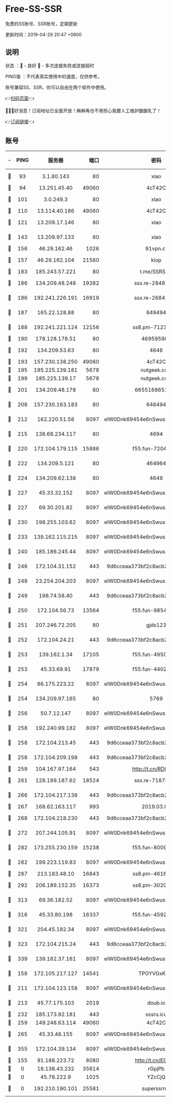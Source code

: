 # Free-SS-SSR

免费的SS账号、SSR账号，定期更新

更新时间：2019-04-29 20:47 +0800

## 说明

状态     ：🙂 - 良好 🙁 - 多次连接失败或连接超时

PING值   ：不代表真实使用中的速度，仅供参考。

账号兼容SS、SSR，你可以自由在两个软件中使用。

👉[扫码页面](https://liesauer.github.io/Free-SS-SSR/)👈

🎉🎉🎉好消息！订阅地址已全面开放！麻麻再也不用担心我要人工维护酸酸乳了！

👉[订阅链接](https://www.liesauer.net/yogurt/subscribe?ACCESS_TOKEN=DAYxR3mMaZAsaqUb)👈

## 账号

|-|PING|服务器|端口|密码|加密方式|区域|
|:----:|:----:|:-----:|-----:|:----:|:----:|:----:|
|🙂|93|3.1.80.143|80|xiao|aes-128-ctr|SG|
|🙂|94|13.251.45.40|49060|4cT42C|chacha20|SG|
|🙂|101|3.0.249.3|80|xiao|aes-128-ctr|SG|
|🙂|110|13.114.40.186|49060|4cT42C|chacha20|JP|
|🙂|121|13.209.17.146|80|xiao|aes-128-ctr|KR|
|🙂|143|13.209.97.133|80|xiao|aes-128-ctr|KR|
|🙂|156|46.29.162.46|1026|91vpn.cf|rc4-md5|RU|
|🙂|157|46.29.162.104|21560|kiop|aes-128-ctr|RU|
|🙂|183|185.243.57.221|80|t.me/SSRSUB|rc4-md5|US|
|🙂|186|134.209.48.248|19382|ssx.re-28481733|aes-256-cfb|US|
|🙂|186|192.241.226.191|16919|ssx.re-26843534|aes-256-cfb|US|
|🙂|187|165.22.128.88|80|649494|aes-256-cfb|US|
|🙂|188|192.241.221.124|12156|ss8.pm-71237815|aes-256-cfb|US|
|🙂|190|178.128.178.51|80|469595985|chacha20|US|
|🙂|192|134.209.53.63|80|4646|aes-256-cfb|US|
|🙂|193|157.230.138.250|49060|4cT42C|chacha20|US|
|🙂|195|185.225.139.181|5678|nutgeek.com|rc4-md5|US|
|🙂|199|185.225.139.17|5678|nutgeek.com|rc4-md5|US|
|🙂|201|134.209.48.178|80|6655168651651|aes-256-cfb|US|
|🙂|208|157.230.163.183|80|646494|aes-256-cfb|US|
|🙂|212|162.220.51.58|8097|eIW0Dnk69454e6nSwuspv9DmS201tQ0D|aes-256-cfb|US|
|🙂|215|138.68.234.117|80|4694|aes-256-cfb|US|
|🙂|220|172.104.179.115|15886|f55.fun-72046432|aes-256-cfb|SG|
|🙂|222|134.209.5.121|80|464964|aes-256-cfb|US|
|🙂|224|134.209.62.138|80|4649|aes-256-cfb|US|
|🙂|227|45.33.32.152|8097|eIW0Dnk69454e6nSwuspv9DmS201tQ0D|aes-256-cfb|US|
|🙂|227|69.30.201.82|8097|eIW0Dnk69454e6nSwuspv9DmS201tQ0D|aes-256-cfb|US|
|🙂|230|198.255.103.62|8097|eIW0Dnk69454e6nSwuspv9DmS201tQ0D|aes-256-cfb|US|
|🙂|233|139.162.115.215|8097|eIW0Dnk69454e6nSwuspv9DmS201tQ0D|aes-256-cfb|JP|
|🙂|240|185.186.245.44|8097|eIW0Dnk69454e6nSwuspv9DmS201tQ0D|aes-256-cfb|NL|
|🙂|246|172.104.31.152|443|9d6cceaa373bf2c8acb22e60b6a58be6|aes-256-cfb|US|
|🙂|248|23.254.204.203|8097|eIW0Dnk69454e6nSwuspv9DmS201tQ0D|aes-256-cfb|US|
|🙂|249|198.74.58.40|443|9d6cceaa373bf2c8acb22e60b6a58be6|aes-256-cfb|US|
|🙂|250|172.104.56.73|13564|f55.fun-98540363|aes-256-cfb|SG|
|🙂|251|207.246.72.205|80|gjds123|aes-256-cfb|US|
|🙂|252|172.104.24.21|443|9d6cceaa373bf2c8acb22e60b6a58be6|aes-256-cfb|US|
|🙂|253|139.162.1.34|17105|f55.fun-49501958|aes-256-cfb|SG|
|🙂|253|45.33.69.91|17879|f55.fun-44022614|aes-256-cfb|US|
|🙂|254|66.175.223.22|8097|eIW0Dnk69454e6nSwuspv9DmS201tQ0D|aes-256-cfb|US|
|🙂|254|134.209.97.165|80|5769|aes-256-cfb|SG|
|🙂|256|50.7.12.147|8097|eIW0Dnk69454e6nSwuspv9DmS201tQ0D|aes-256-cfb|US|
|🙂|258|192.240.99.182|8097|eIW0Dnk69454e6nSwuspv9DmS201tQ0D|aes-256-cfb|US|
|🙂|258|172.104.213.45|443|9d6cceaa373bf2c8acb22e60b6a58be6|aes-256-cfb|US|
|🙂|258|172.104.209.198|443|9d6cceaa373bf2c8acb22e60b6a58be6|aes-256-cfb|US|
|🙂|259|104.167.97.164|543|http://t.cn/RD0D7sx|rc4-md5|CA|
|🙂|261|128.199.187.62|18524|ssx.re-71874666|aes-256-cfb|SG|
|🙂|266|172.104.217.138|443|9d6cceaa373bf2c8acb22e60b6a58be6|aes-256-cfb|US|
|🙂|267|168.62.163.117|993|2019.03.07|rc4-md5|US|
|🙂|268|172.104.218.230|443|9d6cceaa373bf2c8acb22e60b6a58be6|aes-256-cfb|US|
|🙂|272|207.244.105.91|8097|eIW0Dnk69454e6nSwuspv9DmS201tQ0D|aes-256-cfb|US|
|🙂|282|173.255.230.159|15238|f55.fun-80092431|aes-256-cfb|US|
|🙂|282|199.223.119.83|8097|eIW0Dnk69454e6nSwuspv9DmS201tQ0D|aes-256-cfb|US|
|🙂|287|213.183.48.10|16843|ss8.pm-46164100|rc4-md5|RU|
|🙂|292|206.189.152.35|16373|ss8.pm-30204107|aes-256-cfb|SG|
|🙂|313|69.36.182.52|8097|eIW0Dnk69454e6nSwuspv9DmS201tQ0D|aes-256-cfb|US|
|🙂|316|45.33.80.198|16337|f55.fun-45925350|aes-256-cfb|US|
|🙂|321|204.45.182.34|8097|eIW0Dnk69454e6nSwuspv9DmS201tQ0D|aes-256-cfb|US|
|🙂|323|172.104.215.24|443|9d6cceaa373bf2c8acb22e60b6a58be6|aes-256-cfb|US|
|🙂|339|139.162.37.161|8097|eIW0Dnk69454e6nSwuspv9DmS201tQ0D|aes-256-cfb|SG|
|🙂|158|172.105.217.127|14541|TPOYVGxKglpi|aes-256-cfb|JP|
|🙂|211|172.104.123.158|8097|eIW0Dnk69454e6nSwuspv9DmS201tQ0D|aes-256-cfb|JP|
|🙂|213|45.77.175.103|2019|doub.io|aes-128-ctr|SG|
|🙂|232|185.173.92.181|443|sssru.icu|rc4-md5|RU|
|🙂|259|149.248.63.114|49060|4cT42C|chacha20|CA|
|🙂|265|45.33.48.155|8097|eIW0Dnk69454e6nSwuspv9DmS201tQ0D|aes-256-cfb|US|
|🙂|355|172.104.39.134|8097|eIW0Dnk69454e6nSwuspv9DmS201tQ0D|aes-256-cfb|SG|
|🙁|155|91.188.223.72|8080|http://t.cn/EGJIyrl|rc4-md5|RU|
|🙁|0|18.138.43.232|35614|rGpjPb|rc4-md5|SG|
|🙁|0|45.76.222.9|1025|YZcCjQ|rc4-md5|JP|
|🙁|0|192.210.190.101|25581|superssrnet|aes-256-cfb|US|
